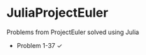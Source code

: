 JuliaProjectEuler
=================

Problems from ProjectEuler solved using Julia

- Problem 1-37  ✓

